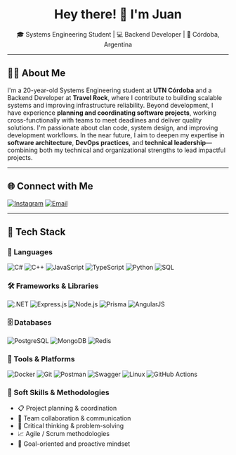 <h1 align="center">Hey there! 👋 I'm Juan</h1>
<p align="center">🎓 Systems Engineering Student | 💻 Backend Developer | 📍 Córdoba, Argentina</p>

---

## 🧑‍💻 About Me

I'm a 20-year-old Systems Engineering student at **UTN Córdoba** and a Backend Developer at **Travel Rock**, where I contribute to building scalable systems and improving infrastructure reliability.
Beyond development, I have experience **planning and coordinating software projects**, working cross-functionally with teams to meet deadlines and deliver quality solutions. I'm passionate about clan code, system design, and improving development workflows.
In the near future, I aim to deepen my expertise in **software architecture**, **DevOps practices**, and **technical leadership**—combining both my technical and organizational strengths to lead impactful projects.


---

## 🌐 Connect with Me
[![Instagram](https://img.shields.io/badge/Instagram-E4405F?style=for-the-badge&logo=instagram&logoColor=white)](https://youtu.be/dQw4w9WgXcQ?si=-pOJju9RGwM-bFOg)
[![Email](https://img.shields.io/badge/Gmail-D14836?style=for-the-badge&logo=gmail&logoColor=white)](mailto:juancearaya@gmail.com)

---

## 🚀 Tech Stack

### 🧠 Languages
![C#](https://img.shields.io/badge/C%23-239120?style=flat-square&logo=c-sharp&logoColor=white)
![C++](https://img.shields.io/badge/C++-00599C?style=flat-square&logo=c%2b%2b&logoColor=white)
![JavaScript](https://img.shields.io/badge/JavaScript-F7DF1E?style=flat-square&logo=javascript&logoColor=black)
![TypeScript](https://img.shields.io/badge/TypeScript-3178C6?style=flat-square&logo=typescript&logoColor=white)
![Python](https://img.shields.io/badge/Python-3776AB?style=flat-square&logo=python&logoColor=white)
![SQL](https://img.shields.io/badge/SQL-4479A1?style=flat-square&logo=postgresql&logoColor=white)

### 🛠️ Frameworks & Libraries
![.NET](https://img.shields.io/badge/.NET-512BD4?style=flat-square&logo=.net&logoColor=white)
![Express.js](https://img.shields.io/badge/Express.js-000000?style=flat-square&logo=express&logoColor=white)
![Node.js](https://img.shields.io/badge/Node.js-339933?style=flat-square&logo=node.js&logoColor=white)
![Prisma](https://img.shields.io/badge/Prisma-3982CE?style=flat-square&logo=prisma&logoColor=white)
![AngularJS](https://img.shields.io/badge/AngularJS-E23237?style=flat-square&logo=angularjs&logoColor=white)

### 🗄️ Databases
![PostgreSQL](https://img.shields.io/badge/PostgreSQL-336791?style=flat-square&logo=postgresql&logoColor=white)
![MongoDB](https://img.shields.io/badge/MongoDB-47A248?style=flat-square&logo=mongodb&logoColor=white)
![Redis](https://img.shields.io/badge/Redis-DC382D?style=flat-square&logo=redis&logoColor=white)

### 🔧 Tools & Platforms
![Docker](https://img.shields.io/badge/Docker-2496ED?style=flat-square&logo=docker&logoColor=white)
![Git](https://img.shields.io/badge/Git-F05032?style=flat-square&logo=git&logoColor=white)
![Postman](https://img.shields.io/badge/Postman-FF6C37?style=flat-square&logo=postman&logoColor=white)
![Swagger](https://img.shields.io/badge/Swagger-85EA2D?style=flat-square&logo=swagger&logoColor=black)
![Linux](https://img.shields.io/badge/Linux-FCC624?style=flat-square&logo=linux&logoColor=black)
![GitHub Actions](https://img.shields.io/badge/GitHub%20Actions-2088FF?style=flat-square&logo=github-actions&logoColor=white)

### 🤝 Soft Skills & Methodologies

- 📋 Project planning & coordination  
- 🤝 Team collaboration & communication  
- 🧠 Critical thinking & problem-solving  
- 📈 Agile / Scrum methodologies  
- 🧭 Goal-oriented and proactive mindset
